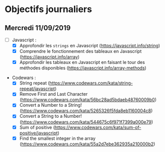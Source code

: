 # Objectifs journaliers

## Mercredi 11/09/2019

- [ ] Javascript :
  - [x] Approfondir les `strings` en Javascript (https://javascript.info/string)
  - [x] Comprendre le fonctionnement des tableaux en Javascript (https://javascript.info/array)
  - [x] Approfondir les tableaux en Javascript en faisant le tour des méthodes disponibles (https://javascript.info/array-methods)

* Codewars :
  - [x] String repeat (https://www.codewars.com/kata/string-repeat/javascript)
  - [x] Remove First and Last Character (https://www.codewars.com/kata/56bc28ad5bdaeb48760009b0)
  - [x] Convert a Number to a String! (https://www.codewars.com/kata/5265326f5fda8eb1160004c8)
  - [x] Convert a String to a Number! (https://www.codewars.com/kata/544675c6f971f7399a000e79)
  - [x] Sum of positive (https://www.codewars.com/kata/sum-of-positive/javascript)
  - [x] Find the smallest integer in the array (https://www.codewars.com/kata/55a2d7ebe362935a210000b2)
